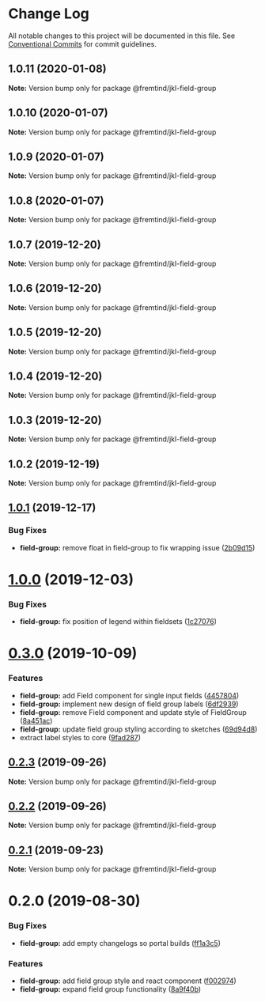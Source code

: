 # Change Log

All notable changes to this project will be documented in this file.
See [Conventional Commits](https://conventionalcommits.org) for commit guidelines.

## 1.0.11 (2020-01-08)

**Note:** Version bump only for package @fremtind/jkl-field-group





## 1.0.10 (2020-01-07)

**Note:** Version bump only for package @fremtind/jkl-field-group





## 1.0.9 (2020-01-07)

**Note:** Version bump only for package @fremtind/jkl-field-group





## 1.0.8 (2020-01-07)

**Note:** Version bump only for package @fremtind/jkl-field-group





## 1.0.7 (2019-12-20)

**Note:** Version bump only for package @fremtind/jkl-field-group





## 1.0.6 (2019-12-20)

**Note:** Version bump only for package @fremtind/jkl-field-group





## 1.0.5 (2019-12-20)

**Note:** Version bump only for package @fremtind/jkl-field-group





## 1.0.4 (2019-12-20)

**Note:** Version bump only for package @fremtind/jkl-field-group





## 1.0.3 (2019-12-20)

**Note:** Version bump only for package @fremtind/jkl-field-group

## 1.0.2 (2019-12-19)

**Note:** Version bump only for package @fremtind/jkl-field-group

## [1.0.1](https://github.com/fremtind/jokul/compare/@fremtind/jkl-field-group@1.0.0...@fremtind/jkl-field-group@1.0.1) (2019-12-17)

### Bug Fixes

-   **field-group:** remove float in field-group to fix wrapping issue ([2b09d15](https://github.com/fremtind/jokul/commit/2b09d1554bd35ca9dcc17154cb332d8d4aedb59e))

# [1.0.0](https://github.com/fremtind/jokul/compare/@fremtind/jkl-field-group@0.3.0...@fremtind/jkl-field-group@1.0.0) (2019-12-03)

### Bug Fixes

-   **field-group:** fix position of legend within fieldsets ([1c27076](https://github.com/fremtind/jokul/commit/1c2707658a9fd3eaef75f3635edc98e180cb13a7))

# [0.3.0](https://github.com/fremtind/jokul/compare/@fremtind/jkl-field-group@0.2.3...@fremtind/jkl-field-group@0.3.0) (2019-10-09)

### Features

-   **field-group:** add Field component for single input fields ([4457804](https://github.com/fremtind/jokul/commit/4457804))
-   **field-group:** implement new design of field group labels ([6df2939](https://github.com/fremtind/jokul/commit/6df2939))
-   **field-group:** remove Field component and update style of FieldGroup ([8a451ac](https://github.com/fremtind/jokul/commit/8a451ac))
-   **field-group:** update field group styling according to sketches ([69d94d8](https://github.com/fremtind/jokul/commit/69d94d8))
-   extract label styles to core ([9fad287](https://github.com/fremtind/jokul/commit/9fad287))

## [0.2.3](https://github.com/fremtind/jokul/compare/@fremtind/jkl-field-group@0.2.2...@fremtind/jkl-field-group@0.2.3) (2019-09-26)

**Note:** Version bump only for package @fremtind/jkl-field-group

## [0.2.2](https://github.com/fremtind/jokul/compare/@fremtind/jkl-field-group@0.2.1...@fremtind/jkl-field-group@0.2.2) (2019-09-26)

**Note:** Version bump only for package @fremtind/jkl-field-group

## [0.2.1](https://github.com/fremtind/jokul/compare/@fremtind/jkl-field-group@0.2.0...@fremtind/jkl-field-group@0.2.1) (2019-09-23)

**Note:** Version bump only for package @fremtind/jkl-field-group

# 0.2.0 (2019-08-30)

### Bug Fixes

-   **field-group:** add empty changelogs so portal builds ([ff1a3c5](https://github.com/fremtind/jokul/commit/ff1a3c5))

### Features

-   **field-group:** add field group style and react component ([f002974](https://github.com/fremtind/jokul/commit/f002974))
-   **field-group:** expand field group functionality ([8a9f40b](https://github.com/fremtind/jokul/commit/8a9f40b))
